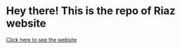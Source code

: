 <h1>Hey there! This is the repo of Riaz website</h1>
<a href="https://racyriaz.github.io/riaz-website/."> Click here to see the website</a>
